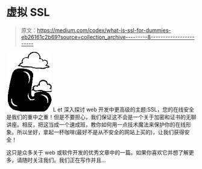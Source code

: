 # 虚拟 SSL

> 原文：<https://medium.com/codex/what-is-ssl-for-dummies-eb26161c2b69?source=collection_archive---------8----------------------->

![L](img/157f0aef48e7f04a194c370c5325324a.png)  L   et 深入探讨 web 开发中更高级的主题:SSL，您的在线安全是我们的重中之重！但是不要担心，我们保证这不会是一个关于加密和证书的无聊讲座。相反，把这当成一个速成班，教你如何用一点技术魔法来保护你的在线形象。所以坐好，拿起一杯咖啡(最好不是从不安全的网站上买的)，让我们获得安全！

这只是众多关于 web 或软件开发的优秀文章中的一篇。如果你喜欢它并想了解更多，请随时关注我们。我们正在写作并且…